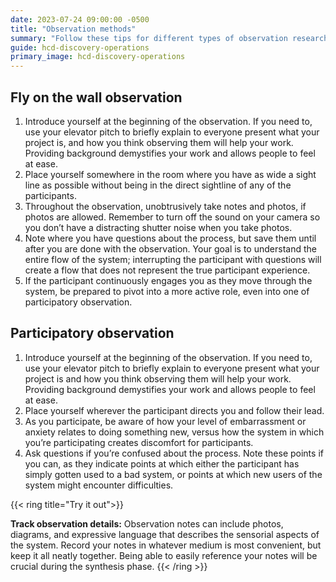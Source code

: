 ```yaml
---
date: 2023-07-24 09:00:00 -0500
title: "Observation methods"
summary: "Follow these tips for different types of observation research"
guide: hcd-discovery-operations
primary_image: hcd-discovery-operations
---
```


## Fly on the wall observation

1. Introduce yourself at the beginning of the observation. If you need to, use your elevator pitch to briefly explain to everyone present what your project is, and how you think observing them will help your work. Providing background demystifies your work and allows people to feel at ease.
2. Place yourself somewhere in the room where you have as wide a sight line as possible without being in the direct sightline of any of the participants.
3. Throughout the observation, unobtrusively take notes and photos, if photos are allowed. Remember to turn off the sound on your camera so you don’t have a distracting shutter noise when you take photos.
4. Note where you have questions about the process, but save them until after you are done with the observation. Your goal is to understand the entire flow of the system; interrupting the participant with questions will create a flow that does not represent the true participant experience.
5. If the participant continuously engages you as they move through the system, be prepared to pivot into a more active role, even into one of participatory observation.


## Participatory observation

1. Introduce yourself at the beginning of the observation. If you need to, use your elevator pitch to briefly explain to everyone present what your project is and how you think observing them will help your work. Providing background demystifies your work and allows people to feel at ease.
2. Place yourself wherever the participant directs you and follow their lead.
3. As you participate, be aware of how your level of embarrassment or anxiety relates to doing something new, versus how the system in which you’re participating creates discomfort for participants.
4. Ask questions if you’re confused about the process. Note these points if you can, as they indicate points at which either the participant has simply gotten used to a bad system, or points at which new users of the system might encounter difficulties.

{{< ring title="Try it out">}}

**Track observation details:** Observation notes can include photos, diagrams, and expressive language that describes the sensorial aspects of the system. Record your notes in whatever medium is most convenient, but keep it all neatly together. Being able to easily reference your notes will be crucial during the synthesis phase.
{{< /ring >}}